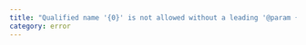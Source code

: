 ```yaml
---
title: "Qualified name '{0}' is not allowed without a leading '@param {object} {1}'."
category: error
---
```

